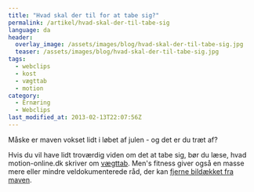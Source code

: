```yaml
---
title: "Hvad skal der til for at tabe sig?"
permalink: /artikel/hvad-skal-der-til-tabe-sig
language: da
header:
  overlay_image: /assets/images/blog/hvad-skal-der-til-tabe-sig.jpg
  teaser: /assets/images/blog/hvad-skal-der-til-tabe-sig.jpg
tags:
  - webclips
  - kost
  - vægttab
  - motion
category:
  - Ernæring
  - Webclips
last_modified_at: 2013-02-13T22:07:56Z
---
```


Måske er maven vokset lidt i løbet af julen - og det er du træt af?

Hvis du vil have lidt troværdig viden om det at tabe sig, bør du læse, hvad motion-online.dk skriver om [vægttab](https://www.motion-online.dk/motions-slankekuren/). Men's fitness giver også en masse mere eller mindre veldokumenterede råd, der kan [fjerne bildækket fra maven](http://www.mensfitness.com/gut101/fitness/ab_exercises/143).
